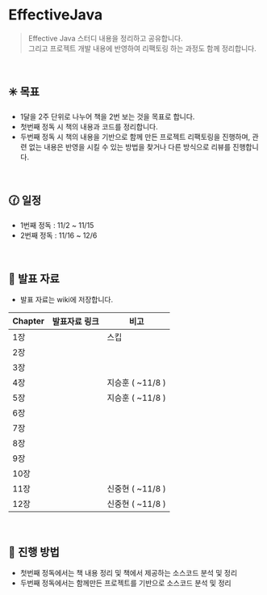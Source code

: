 # EffectiveJava
> Effective Java 스터디 내용을 정리하고 공유합니다.  
> 그리고 프로젝트 개발 내용에 반영하여 리팩토링 하는 과정도 함께 정리합니다.  


<br/>

## :eight_spoked_asterisk:  목표
- 1달을 2주 단위로 나누어 책을 2번 보는 것을 목표로 합니다.
- 첫번째 정독 시 책의 내용과 코드를 정리합니다.
- 두번째 정독 시 책의 내용을 기반으로 함께 만든 프로젝트 리팩토링을 진행하며, 관련 없는 내용은 반영을 시킬 수 있는 방법을 찾거나 다른 방식으로 리뷰를 진행합니다.

<br/>


## :clock130: 일정
- 1번째 정독 : 11/2 ~ 11/15
- 2번째 정독 : 11/16 ~ 12/6


<br/>

## :link: 발표 자료
- 발표 자료는 wiki에 저장합니다.

| Chapter | 발표자료 링크 | 비고 |
| ----- | ----- | ----- |
| 1장 | | 스킵 |
| 2장 | |  |
| 3장 | |  |
| 4장 | | 지승훈 ( ~11/8 ) |
| 5장 | | 지승훈 ( ~11/8 ) |
| 6장 | |  |
| 7장 | |  |
| 8장 | |  |
| 9장 | |  |
| 10장 | |  |
| 11장 | | 신중현 ( ~11/8 ) |
| 12장 | | 신중현 ( ~11/8 ) |



<br/>

## :beginner: 진행 방법
- 첫번째 정독에서는 책 내용 정리 및 책에서 제공하는 소스코드 분석 및 정리
- 두번째 정독에서는 함께만든 프로젝트를 기반으로 소스코드 분석 및 정리
